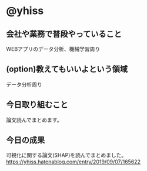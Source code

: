 # @yhiss

## 会社や業務で普段やっていること
WEBアプリのデータ分析、機械学習周り

## (option)教えてもいいよという領域
データ分析周り

## 今日取り組むこと
論文読んでまとめます。

## 今日の成果
可視化に関する論文(SHAP)を読んでまとめました。
https://yhiss.hatenablog.com/entry/2019/09/07/165622
